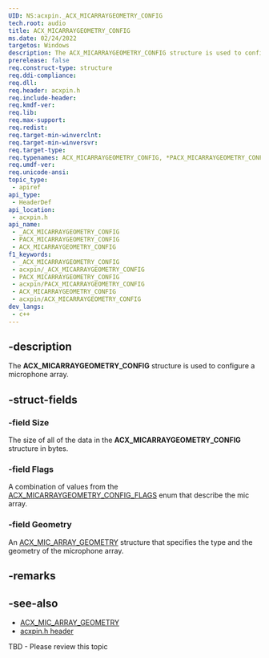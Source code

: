 ```yaml
---
UID: NS:acxpin._ACX_MICARRAYGEOMETRY_CONFIG
tech.root: audio
title: ACX_MICARRAYGEOMETRY_CONFIG
ms.date: 02/24/2022
targetos: Windows
description: The ACX_MICARRAYGEOMETRY_CONFIG structure is used to configure a microphone array.
prerelease: false
req.construct-type: structure
req.ddi-compliance: 
req.dll: 
req.header: acxpin.h
req.include-header: 
req.kmdf-ver: 
req.lib: 
req.max-support: 
req.redist: 
req.target-min-winverclnt: 
req.target-min-winversvr: 
req.target-type: 
req.typenames: ACX_MICARRAYGEOMETRY_CONFIG, *PACX_MICARRAYGEOMETRY_CONFIG
req.umdf-ver: 
req.unicode-ansi: 
topic_type:
 - apiref
api_type:
 - HeaderDef
api_location:
 - acxpin.h
api_name:
 - _ACX_MICARRAYGEOMETRY_CONFIG
 - PACX_MICARRAYGEOMETRY_CONFIG
 - ACX_MICARRAYGEOMETRY_CONFIG
f1_keywords:
 - _ACX_MICARRAYGEOMETRY_CONFIG
 - acxpin/_ACX_MICARRAYGEOMETRY_CONFIG
 - PACX_MICARRAYGEOMETRY_CONFIG
 - acxpin/PACX_MICARRAYGEOMETRY_CONFIG
 - ACX_MICARRAYGEOMETRY_CONFIG
 - acxpin/ACX_MICARRAYGEOMETRY_CONFIG
dev_langs:
 - c++
---
```


## -description

The **ACX_MICARRAYGEOMETRY_CONFIG** structure is used to configure a microphone array.

## -struct-fields

### -field Size

The size of all of the data in the **ACX_MICARRAYGEOMETRY_CONFIG** structure in bytes.

### -field Flags

A combination of values from the [ACX_MICARRAYGEOMETRY_CONFIG_FLAGS](ne-acxpin-acx_micarraygeometry_config_flags.md) enum that describe the mic array.

### -field Geometry

An [ACX_MIC_ARRAY_GEOMETRY](ns-acxpin-acx_mic_array_geometry.md) structure that specifies the type and the geometry of the microphone array.

## -remarks

## -see-also

- [ACX_MIC_ARRAY_GEOMETRY](ns-acxpin-acx_mic_array_geometry.md)
- [acxpin.h header](index.md)

TBD - Please review this topic

